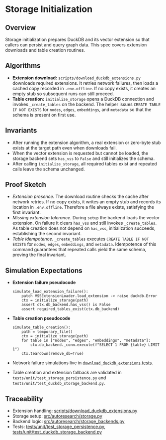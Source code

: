 # Storage Initialization

## Overview

Storage initialization prepares DuckDB and its vector extension so that
callers can persist and query graph data. This spec covers extension
downloads and table creation routines.

## Algorithms

- **Extension download:** `scripts/download_duckdb_extensions.py` downloads
  required extensions. It retries network failures, then loads a cached copy
  recorded in `.env.offline`. If no copy exists, it creates an empty stub so
  subsequent runs can still proceed.
- **Table creation:** `initialize_storage` opens a DuckDB connection and
  invokes `_create_tables` on the backend. The helper issues `CREATE TABLE IF
  NOT EXISTS` for `nodes`, `edges`, `embeddings`, and `metadata` so that the
  schema is present on first use.

## Invariants

- After running the extension algorithm, a real extension or zero-byte stub
  exists at the target path even when downloads fail.
- When the vector extension is requested but cannot be loaded, the storage
  backend sets `has_vss` to `False` and still initializes the schema.
- After calling `initialize_storage`, all required tables exist and repeated
  calls leave the schema unchanged.

## Proof Sketch

- *Extension presence.* The download routine checks the cache after network
  retries. If no copy exists, it writes an empty stub and records its location
  in `.env.offline`. Therefore a file always exists, satisfying the first
  invariant.
- *Missing extension tolerance.* During `setup` the backend loads the vector
  extension. On failure it clears `has_vss` and still invokes `_create_tables`.
  As table creation does not depend on `has_vss`, initialization succeeds,
  establishing the second invariant.
- *Table idempotence.* `_create_tables` executes `CREATE TABLE IF NOT EXISTS`
  for `nodes`, `edges`, `embeddings`, and `metadata`. Idempotence of this
  command guarantees that repeated calls yield the same schema, proving the
  final invariant.

## Simulation Expectations

- **Extension failure pseudocode**

  ```text
  simulate_load_extension_failure():
      patch VSSExtensionLoader.load_extension -> raise duckdb.Error
      ctx = initialize_storage(path)
      assert ctx.db_backend.has_vss() is False
      assert required_tables_exist(ctx.db_backend)
  ```

- **Table creation pseudocode**

  ```text
  simulate_table_creation():
      path = temporary_file()
      ctx = initialize_storage(path)
      for table in ["nodes", "edges", "embeddings", "metadata"]:
          ctx.db_backend._conn.execute(f"SELECT 1 FROM {table} LIMIT 1")
      ctx.teardown(remove_db=True)
  ```

- Network failure simulations live in
  [`download_duckdb_extensions` tests][download].
- Table creation and extension fallback are validated in
  `tests/unit/test_storage_persistence.py` and
  `tests/unit/test_duckdb_storage_backend.py`.

## Traceability

- Extension handling: [scripts/download_duckdb_extensions.py][dde]
- Storage setup: [src/autoresearch/storage.py][storage]
- Backend logic: [src/autoresearch/storage_backends.py][backend]
- Tests: [tests/unit/test_storage_persistence.py][persistence],
  [tests/unit/test_duckdb_storage_backend.py][backend-test]

[dde]: ../../scripts/download_duckdb_extensions.py
[storage]: ../../src/autoresearch/storage.py
[backend]: ../../src/autoresearch/storage_backends.py
[persistence]: ../../tests/unit/test_storage_persistence.py
[backend-test]: ../../tests/unit/test_duckdb_storage_backend.py
[download]: ../../tests/unit/test_download_duckdb_extensions.py
